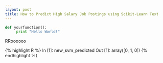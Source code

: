 ```yaml
---
layout: post
title: How to Predict High Salary Job Postings using Scikit-Learn Text Processing
---
```




```python
def yourfunction():
     print "Hello World!"
```

RRoooooo

{% highlight R %}
In [1]: new_svm_predicted
Out [1]: array([0, 1, 0])
{% endhighlight %}

